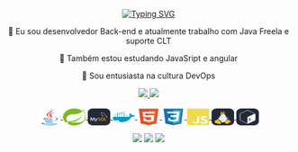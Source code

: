 <p align="center">
  <a href="https://git.io/typing-svg">
    <img src="https://readme-typing-svg.demolab.com?font=Fira+Code&weight=600&size=25&pause=1000&color=8e44ad &random=false&width=435&height=40&lines=Ol%C3%A1%2C+eu+sou+Guido+Santos!+%E2%98%95%F0%9F%92%BB%F0%9F%8C%9" alt="Typing SVG">
  </a>
</p>

<div align="center">
  
🔭 Eu sou desenvolvedor Back-end e atualmente trabalho com Java Freela e suporte CLT

🌱 Também estou estudando JavaSript e angular

💬 Sou entusiasta na cultura DevOps

</div>
<div align="center">
  <a href="https://github.com/Guidoladpzenox">
  <img height="150em" src="https://github-readme-stats.vercel.app/api?username=Guidoladpzenox&show_icons=true&theme=ambient_gradient&include_all_commits=true&count_private=true"/>
  <img height="150em" src="https://github-readme-stats.vercel.app/api/top-langs/?username=Guidoladpzenox&layout=compact&langs_count=7&theme=ambient_gradient"/>
</div>

<div style="display: inline_block" align="center"><br>
  <img align="center" alt="Java" height="30" width="40" src="https://raw.githubusercontent.com/devicons/devicon/master/icons/java/java-original.svg">
  <img align="center" alt="spring" height="30" width="40" src="https://raw.githubusercontent.com/devicons/devicon/master/icons/spring/spring-original.svg">
  <img align="center" alt="MySQL" height="30" width="40" src="https://raw.githubusercontent.com/tandpfun/skill-icons/65dea6c4eaca7da319e552c09f4cf5a9a8dab2c8/icons/MySQL-Dark.svg">
  <img align="center" alt="docker" height="30" width="40" src="https://raw.githubusercontent.com/devicons/devicon/master/icons/docker/docker-plain.svg">
  <img align="center" alt="HTML" height="30" width="40" src="https://raw.githubusercontent.com/devicons/devicon/master/icons/html5/html5-original.svg">
  <img align="center" alt="CSS" height="30" width="40" src="https://raw.githubusercontent.com/devicons/devicon/master/icons/css3/css3-original.svg">
  <img align="center" alt="Js" height="30" width="40" src="https://raw.githubusercontent.com/devicons/devicon/master/icons/javascript/javascript-plain.svg">
  <img align="center" alt="Mint" height="30" width="40" src="https://github.com/tandpfun/skill-icons/raw/main/icons/Linux-Dark.svg">
  <img align="center" alt="Mint" height="30" width="40" src="https://github.com/tandpfun/skill-icons/raw/main/icons/Bash-Dark.svg">

</div>

<p></p>
  <div align="center"> 
  <a href="https://www.instagram.com/guido.r.s/"><img src="https://img.shields.io/badge/-Instagram-%23E4405F?style=for-the-badge&logo=instagram&logoColor=white"></a>
  <a href="mailto:guidorosantos@gmailcom><img src="https://img.shields.io/badge/Gmail-D14836?style=for-the-badge&logo=gmail&logoColor=white"></a>
  <a href="https://www.linkedin.com/in/guidosantos/"><img src="https://img.shields.io/badge/-LinkedIn-%230077B5?style=for-the-badge&logo=linkedin&logoColor=white"></a> 
  <a href="https://mail.google.com/mail/u/1/"><img src="https://img.shields.io/badge/Gmail-D14836?style=for-the-badge&logo=gmail&logoColor=white"></a>

</div>




